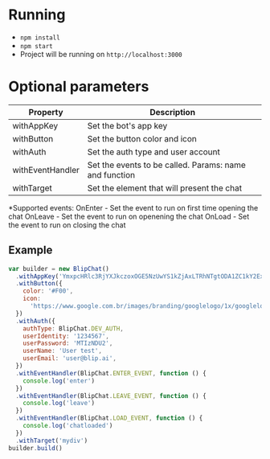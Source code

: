 # Running

* `npm install`
* `npm start`
* Project will be running on `http://localhost:3000`

# Optional parameters

| Property          | Description                                            |
| ----------------- | ------------------------------------------------------ |
| withAppKey        | Set the bot's app key                                  |
| withButton        | Set the button color and icon                          |
| withAuth          | Set the auth type and user account                     |
| withEventHandler  | Set the events to be called. Params: name and function |
| withTarget        | Set the element that will present the chat             |

*Supported events:
OnEnter - Set the event to run on first time opening the chat
OnLeave - Set the event to run on openening the chat
OnLoad  - Set the event to run on closing the chat

## Example

```js
var builder = new BlipChat()
  .withAppKey('YmxpcHRlc3RjYXJkczoxOGE5NzUwYS1kZjAxLTRhNTgtODA1ZC1kY2ExYmI2NTBmZjk=')
  .withButton({
    color: '#F00',
    icon:
      'https://www.google.com.br/images/branding/googlelogo/1x/googlelogo_color_272x92dp.png',
  })
  .withAuth({
    authType: BlipChat.DEV_AUTH,
    userIdentity: '1234567',
    userPassword: 'MTIzNDU2',
    userName: 'User test',
    userEmail: 'user@blip.ai',
  })
  .withEventHandler(BlipChat.ENTER_EVENT, function () {
    console.log('enter')
  })
  .withEventHandler(BlipChat.LEAVE_EVENT, function () {
    console.log('leave')
  })
  .withEventHandler(BlipChat.LOAD_EVENT, function () {
    console.log('chatloaded')
  })
  .withTarget('mydiv')
builder.build()
```

